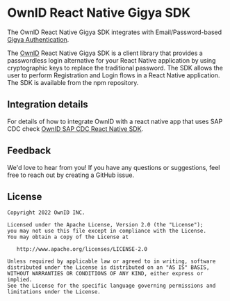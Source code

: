 # OwnID React Native Gigya SDK

The OwnID React Native Gigya SDK integrates with Email/Password-based [Gigya Authentication](https://github.com/SAP/gigya-android-sdk).

The [OwnID](https://ownid.com/) React Native Gigya SDK is a client library that provides a passwordless login alternative for your React Native application by using cryptographic keys to replace the traditional password. The SDK allows the user to perform Registration and Login flows in a React Native application. The SDK is available from the npm repository.

## Integration details

For details of how to integrate OwnID with a react native app that uses SAP CDC check [OwnID SAP CDC React Native SDK](https://docs.ownid.com/Integrations/sap-cdc-react).

## Feedback
We'd love to hear from you! If you have any questions or suggestions, feel free to reach out by creating a GitHub issue.

## License

```
Copyright 2022 OwnID INC.

Licensed under the Apache License, Version 2.0 (the "License");
you may not use this file except in compliance with the License.
You may obtain a copy of the License at

   http://www.apache.org/licenses/LICENSE-2.0

Unless required by applicable law or agreed to in writing, software
distributed under the License is distributed on an "AS IS" BASIS,
WITHOUT WARRANTIES OR CONDITIONS OF ANY KIND, either express or implied.
See the License for the specific language governing permissions and
limitations under the License.
```
